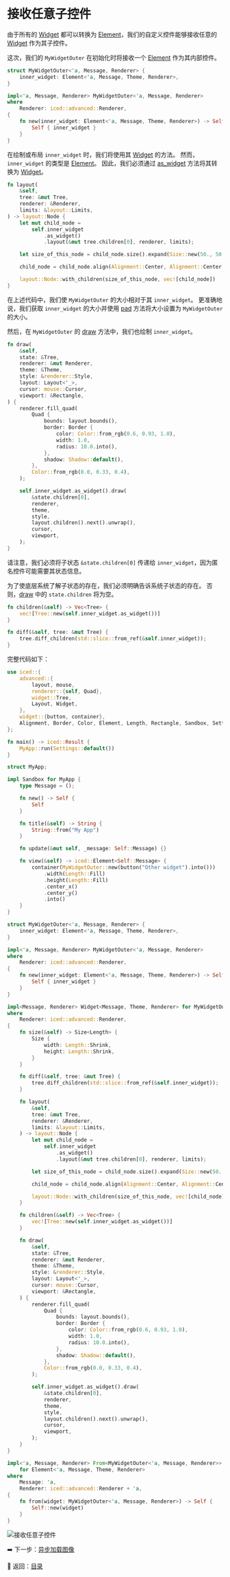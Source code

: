 
# 接收任意子控件

由于所有的 [Widget](https://docs.rs/iced/0.12.1/iced/advanced/widget/trait.Widget.html) 都可以转换为 [Element](https://docs.rs/iced_core/0.12.1/iced_core/struct.Element.html)，我们的自定义控件能够接收任意的 [Widget](https://docs.rs/iced/0.12.1/iced/advanced/widget/trait.Widget.html) 作为其子控件。

这次，我们的 `MyWidgetOuter` 在初始化时将接收一个 [Element](https://docs.rs/iced_core/0.12.1/iced_core/struct.Element.html) 作为其内部控件。

```rust
struct MyWidgetOuter<'a, Message, Renderer> {
    inner_widget: Element<'a, Message, Theme, Renderer>,
}

impl<'a, Message, Renderer> MyWidgetOuter<'a, Message, Renderer>
where
    Renderer: iced::advanced::Renderer,
{
    fn new(inner_widget: Element<'a, Message, Theme, Renderer>) -> Self {
        Self { inner_widget }
    }
}
```

在绘制或布局 `inner_widget` 时，我们将使用其 [Widget](https://docs.rs/iced/0.12.1/iced/advanced/widget/trait.Widget.html) 的方法。
然而，`inner_widget` 的类型是 [Element](https://docs.rs/iced_core/0.12.1/iced_core/struct.Element.html)。
因此，我们必须通过 [as_widget](https://docs.rs/iced_core/0.12.1/iced_core/struct.Element.html#method.as_widget) 方法将其转换为 [Widget](https://docs.rs/iced/0.12.1/iced/advanced/widget/trait.Widget.html)。

```rust
fn layout(
    &self,
    tree: &mut Tree,
    renderer: &Renderer,
    limits: &layout::Limits,
) -> layout::Node {
    let mut child_node =
        self.inner_widget
            .as_widget()
            .layout(&mut tree.children[0], renderer, limits);

    let size_of_this_node = child_node.size().expand(Size::new(50., 50.));

    child_node = child_node.align(Alignment::Center, Alignment::Center, size_of_this_node);

    layout::Node::with_children(size_of_this_node, vec![child_node])
}
```

在上述代码中，我们使 `MyWidgetOuter` 的大小相对于其 `inner_widget`。
更准确地说，我们获取 `inner_widget` 的大小并使用 [pad](https://docs.rs/iced_core/0.12.1/iced_core/struct.Size.html#method.pad) 方法将大小设置为 `MyWidgetOuter` 的大小。

然后，在 `MyWidgetOuter` 的 [draw](https://docs.rs/iced/0.12.1/iced/advanced/widget/trait.Widget.html#tymethod.draw) 方法中，我们也绘制 `inner_widget`。

```rust
fn draw(
    &self,
    state: &Tree,
    renderer: &mut Renderer,
    theme: &Theme,
    style: &renderer::Style,
    layout: Layout<'_>,
    cursor: mouse::Cursor,
    viewport: &Rectangle,
) {
    renderer.fill_quad(
        Quad {
            bounds: layout.bounds(),
            border: Border {
                color: Color::from_rgb(0.6, 0.93, 1.0),
                width: 1.0,
                radius: 10.0.into(),
            },
            shadow: Shadow::default(),
        },
        Color::from_rgb(0.0, 0.33, 0.4),
    );

    self.inner_widget.as_widget().draw(
        &state.children[0],
        renderer,
        theme,
        style,
        layout.children().next().unwrap(),
        cursor,
        viewport,
    );
}
```

请注意，我们必须将子状态 `&state.children[0]` 传递给 `inner_widget`，因为匿名控件可能需要其状态信息。

为了使底层系统了解子状态的存在，我们必须明确告诉系统子状态的存在。
否则，[draw](https://docs.rs/iced/0.12.1/iced/advanced/widget/trait.Widget.html#tymethod.draw) 中的 `state.children` 将为空。

```rust
fn children(&self) -> Vec<Tree> {
    vec![Tree::new(self.inner_widget.as_widget())]
}

fn diff(&self, tree: &mut Tree) {
    tree.diff_children(std::slice::from_ref(&self.inner_widget));
}
```

完整代码如下：

```rust
use iced::{
    advanced::{
        layout, mouse,
        renderer::{self, Quad},
        widget::Tree,
        Layout, Widget,
    },
    widget::{button, container},
    Alignment, Border, Color, Element, Length, Rectangle, Sandbox, Settings, Shadow, Size, Theme,
};

fn main() -> iced::Result {
    MyApp::run(Settings::default())
}

struct MyApp;

impl Sandbox for MyApp {
    type Message = ();

    fn new() -> Self {
        Self
    }

    fn title(&self) -> String {
        String::from("My App")
    }

    fn update(&mut self, _message: Self::Message) {}

    fn view(&self) -> iced::Element<Self::Message> {
        container(MyWidgetOuter::new(button("Other widget").into()))
            .width(Length::Fill)
            .height(Length::Fill)
            .center_x()
            .center_y()
            .into()
    }
}

struct MyWidgetOuter<'a, Message, Renderer> {
    inner_widget: Element<'a, Message, Theme, Renderer>,
}

impl<'a, Message, Renderer> MyWidgetOuter<'a, Message, Renderer>
where
    Renderer: iced::advanced::Renderer,
{
    fn new(inner_widget: Element<'a, Message, Theme, Renderer>) -> Self {
        Self { inner_widget }
    }
}

impl<Message, Renderer> Widget<Message, Theme, Renderer> for MyWidgetOuter<'_, Message, Renderer>
where
    Renderer: iced::advanced::Renderer,
{
    fn size(&self) -> Size<Length> {
        Size {
            width: Length::Shrink,
            height: Length::Shrink,
        }
    }

    fn diff(&self, tree: &mut Tree) {
        tree.diff_children(std::slice::from_ref(&self.inner_widget));
    }

    fn layout(
        &self,
        tree: &mut Tree,
        renderer: &Renderer,
        limits: &layout::Limits,
    ) -> layout::Node {
        let mut child_node =
            self.inner_widget
                .as_widget()
                .layout(&mut tree.children[0], renderer, limits);

        let size_of_this_node = child_node.size().expand(Size::new(50., 50.));

        child_node = child_node.align(Alignment::Center, Alignment::Center, size_of_this_node);

        layout::Node::with_children(size_of_this_node, vec![child_node])
    }

    fn children(&self) -> Vec<Tree> {
        vec![Tree::new(self.inner_widget.as_widget())]
    }

    fn draw(
        &self,
        state: &Tree,
        renderer: &mut Renderer,
        theme: &Theme,
        style: &renderer::Style,
        layout: Layout<'_>,
        cursor: mouse::Cursor,
        viewport: &Rectangle,
    ) {
        renderer.fill_quad(
            Quad {
                bounds: layout.bounds(),
                border: Border {
                    color: Color::from_rgb(0.6, 0.93, 1.0),
                    width: 1.0,
                    radius: 10.0.into(),
                },
                shadow: Shadow::default(),
            },
            Color::from_rgb(0.0, 0.33, 0.4),
        );

        self.inner_widget.as_widget().draw(
            &state.children[0],
            renderer,
            theme,
            style,
            layout.children().next().unwrap(),
            cursor,
            viewport,
        );
    }
}

impl<'a, Message, Renderer> From<MyWidgetOuter<'a, Message, Renderer>>
    for Element<'a, Message, Theme, Renderer>
where
    Message: 'a,
    Renderer: iced::advanced::Renderer + 'a,
{
    fn from(widget: MyWidgetOuter<'a, Message, Renderer>) -> Self {
        Self::new(widget)
    }
}
```

![接收任意子控件](./pic/taking_any_children.png)

:arrow_right: 下一步：[异步加载图像](./loading_images_asynchronously.md)

:blue_book: 返回：[目录](./../README.md)
